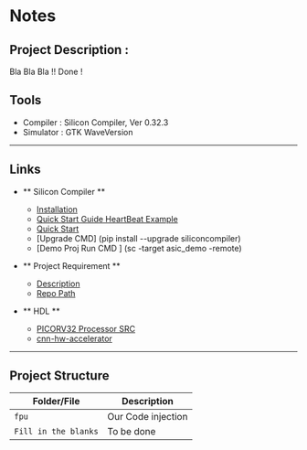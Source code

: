 # Notes 

## Project Description : 
Bla Bla Bla !! Done !
 
## Tools
   - Compiler         : Silicon Compiler, Ver 0.32.3
   - Simulator        : GTK WaveVersion 

---

## Links

- ** Silicon Compiler **
   - [Installation](https://docs.siliconcompiler.com/en/latest/user_guide/installation.html#installation)
   - [Quick Start Guide HeartBeat Example](https://docs.siliconcompiler.com/en/latest/user_guide/quickstart.html#quickstart-guide)
   - [Quick Start](https://docs.siliconcompiler.com/en/latest/user_guide/quickstart.html#quickstart-guide)
   - [Upgrade CMD] (pip install --upgrade siliconcompiler)
   - [Demo Proj Run CMD ] (sc -target asic_demo -remote)

- ** Project Requirement **
   - [Description](https://docs.google.com/document/d/1w_6TcTO9ZfsKjH5dKjGZwSfvMj4INFzu/edit?tab=t.0#heading=h.gjdgxs)
   - [Repo Path ](https://github.com/osowatzke/picorv32)

- ** HDL **
   - [PICORV32 Processor SRC](https://github.com/YosysHQ/picorv32)
   - [cnn-hw-accelerator](https://github.com/osowatzke/cnn-hw-accelerator/tree/main)

---

## Project Structure

| Folder/File          | Description                                                                                 |
|----------------------|---------------------------------------------------------------------------------------------|
| `fpu`                | Our Code injection                                                                          |
| `Fill in the blanks` | To be done                                                                                  |
